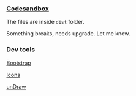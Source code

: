 ### [Codesandbox](https://codesandbox.io/p/github/zummon/theme-universe/)

The files are inside `dist` folder.

Something breaks, needs upgrade. Let me know.

### Dev tools

[Bootstrap](https://getbootstrap.com/)

[Icons](https://icons.getbootstrap.com/)

[unDraw](https://undraw.co/)
